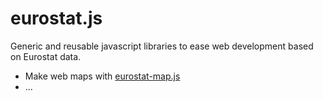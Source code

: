 # eurostat.js

Generic and reusable javascript libraries to ease web development based on Eurostat data.

* Make web maps with [eurostat-map.js](README-map.md)
* ...
